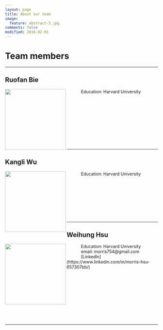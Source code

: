 ```yaml
---
layout: page
title: About our team
image:
  feature: abstract-5.jpg
comments: false
modified: 2016-02-01
---
```



# Team members

--- 

## Ruofan Bie

<img align = "left" src="{{ site.url }}/images/Ruofan.jpg"  width="200" height="200">

&nbsp;&nbsp;&nbsp;&nbsp;&nbsp;&nbsp;&nbsp;&nbsp;&nbsp;&nbsp;&nbsp;&nbsp;Education: Harvard University

<br/><br/><br/><br/><br/><br/><br/><br/><br/>

---

## Kangli Wu
<img align = "left" src="{{ site.url }}/images/Kangli.jpg"  width="200" height="200">

&nbsp;&nbsp;&nbsp;&nbsp;&nbsp;&nbsp;&nbsp;&nbsp;&nbsp;&nbsp;&nbsp;&nbsp;Education: Harvard University
<br/><br/><br/><br/><br/><br/><br/><br/><br/>



---

## Weihung Hsu

<img align="left" src="{{ site.url }}/images/morris.JPG"  width="200" height="200">
    &nbsp;&nbsp;&nbsp;&nbsp;&nbsp;&nbsp;&nbsp;&nbsp;&nbsp;&nbsp;&nbsp;&nbsp;Education: Harvard University  
    &nbsp;&nbsp;&nbsp;&nbsp;&nbsp;&nbsp;&nbsp;&nbsp;&nbsp;&nbsp;&nbsp;&nbsp;email: morris754@gmail.com  
    &nbsp;&nbsp;&nbsp;&nbsp;&nbsp;&nbsp;&nbsp;&nbsp;&nbsp;&nbsp;&nbsp;&nbsp;[LinkedIn](https://www.linkedin.com/in/morris-hsu-657307bb/)

<br/><br/><br/><br/><br/><br/><br/><br/><br/>



---





<!-- ## HPSTR Features:

* Compatible with Jekyll 3 and GitHub Pages.
* Responsive templates for post, page, and post index `_layouts`. Looks great on mobile, tablet, and desktop devices.
* Gracefully degrades in older browsers. Compatible with Internet Explorer 8+ and all modern browsers.  
* Sweet animated menu.
* Background image support.
* Support for large images to call out your favorite posts.
* Optional [Disqus](http://disqus.com) comments.
* Simple and clear permalink structure[^1].
* [Open Graph](https://developers.facebook.com/docs/opengraph/) and [Twitter Cards](https://dev.twitter.com/docs/cards) support for a better social sharing experience.
* [Custom 404 page]({{ site.url }}/404.html) to get you started.
* [Syntax highlighting]({{ site.url }}/code-highlighting-post/) stylesheets to make your code examples look snazzy.

<div markdown="0"><a href="{{ site.url }}/theme-setup/" class="btn btn-info">Theme Setup</a> <a href="https://github.com/mmistakes/hpstr-jekyll-theme" class="btn btn-success">Download HPSTR</a></div>

[^1]: Example: *domain.com/category-name/post-title* -->
